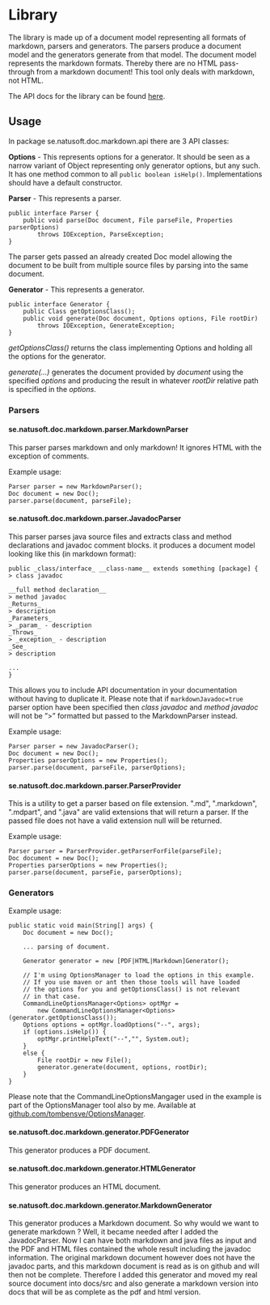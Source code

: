 # Library

The library is made up of a document model representing all formats of markdown, parsers and
generators. The parsers produce a document model and the generators generate from that model.
The document model represents the markdown formats. Thereby there are no HTML pass-through
from a markdown document! This tool only deals with markdown, not HTML.

The API docs for the library can be found [here](http://apidoc.natusoft.se/MarkdownDoc).

## Usage

In package se.natusoft.doc.markdown.api there are 3 API classes:

__Options__ - This represents options for a generator. It should be seen as a narrow variant of Object
              representing only generator options, but any such. It has one method common to all
              `public boolean isHelp()`. Implementations should have a default constructor.
              
__Parser__ - This represents a parser.

	public interface Parser {
		public void parse(Doc document, File parseFile, Properties parserOptions) 
		    throws IOException, ParseException;
	}

The parser gets passed an already created Doc model allowing the document to be built from multiple
source files by parsing into the same document. 

__Generator__ - This represents a generator.

	public interface Generator {
    	public Class getOptionsClass();
    	public void generate(Doc document, Options options, File rootDir) 
    	    throws IOException, GenerateException;
	}

_getOptionsClass()_ returns the class implementing Options and holding all the options for the generator.

_generate(...)_ generates the document provided by _document_ using the specified _options_ and producing
the result in whatever _rootDir_ relative path is specified in the _options_.

### Parsers

#### se.natusoft.doc.markdown.parser.MarkdownParser

This parser parses markdown and only markdown! It ignores HTML with the exception of comments. 

Example usage:

	Parser parser = new MarkdownParser();
	Doc document = new Doc();
	parser.parse(document, parseFile);
	
#### se.natusoft.doc.markdown.parser.JavadocParser

This parser parses java source files and extracts class and method declarations and javadoc comment blocks.
it produces a document model looking like this (in markdown format):

    public _class/interface_ __class-name__ extends something [package] {
    > class javadoc

    __full method declaration__
    > method javadoc
    _Returns_
    > description
    _Parameters_
    > _param_ - description
    _Throws_
    > _exception_ - description
    _See_
    > description

    ...
    }

This allows you to include API documentation in your documentation without having to duplicate it. Please note that if `markdownJavadoc=true` parser option have been specified then _class javadoc_ and _method javadoc_ will not be ”\>” formatted but passed to the MarkdownParser instead.

Example usage:

    Parser parser = new JavadocParser();
    Doc document = new Doc();
    Properties parserOptions = new Properties();
    parser.parse(document, parseFile, parserOptions);

#### se.natusoft.doc.markdown.parser.ParserProvider

This is a utility to get a parser based on file extension. ".md", ".markdown", ".mdpart", and ".java" are valid extensions
that will return a parser. If the passed file does not have a valid extension null will be returned.

Example usage:

    Parser parser = ParserProvider.getParserForFile(parseFile);
    Doc document = new Doc();
    Properties parserOptions = new Properties();
    parser.parse(document, parseFie, parserOptions);

### Generators

Example usage:

    public static void main(String[] args) {
    	Doc document = new Doc();

    	... parsing of document.

		Generator generator = new [PDF|HTML|Markdown]Generator();

		// I'm using OptionsManager to load the options in this example.
		// If you use maven or ant then those tools will have loaded
		// the options for you and getOptionsClass() is not relevant
		// in that case.
    	CommandLineOptionsManager<Options> optMgr =
        	new CommandLineOptionsManager<Options>(generator.getOptionsClass());
    	Options options = optMgr.loadOptions("--", args);
    	if (options.isHelp()) {
    		optMgr.printHelpText("--","", System.out);
    	}
    	else {
        	File rootDir = new File();
    		generator.generate(document, options, rootDir);
    	}
    }

Please note that the CommandLineOptionsMangager used in the example is part of the OptionsManager
tool also by me. Available at [github.com/tombensve/OptionsManager](https://github.com/tombensve/OptionsManager).

#### se.natusoft.doc.markdown.generator.PDFGenerator

This generator produces a PDF document.

#### se.natusoft.doc.markdown.generator.HTMLGenerator

This generator produces an HTML document.

#### se.natusoft.doc.markdown.generator.MarkdownGenerator

This generator produces a Markdown document. So why would we want to generate markdown ? Well, it became needed after I added the JavadocParser. Now I can have both markdown and java files as input and the PDF and HTML files contained the whole result including the javadoc information. The original markdown document however does not have the javadoc parts, and this markdown document is read as is on github and will then not be complete. Therefore I added this generator and moved my real source document into docs/src and also generate a markdown version into docs that will be as complete as the pdf and html version.




